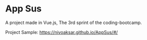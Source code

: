 # App Sus

A project made in Vue.js,
The 3rd sprint of the coding-bootcamp.

Project Sample: https://nivoaksar.github.io/AppSus/#/
